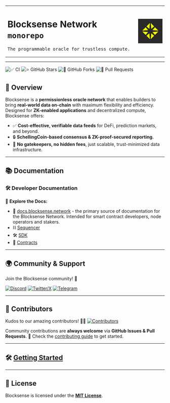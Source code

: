 <table align="center">
  <tr>
    <td valign="top">
      <h1>Blocksense Network <code>monorepo</code></h1>
      <pre>The programmable oracle for trustless compute.</pre>
    </td>
    <td valign="center">
      <img src="./docs/assets/img/blocksense-logo.jpg" align="center" width="120">
    </td>
  </tr>
</table>

---

![✅ CI](https://github.com/blocksense-network/blocksense/actions/workflows/ci.yml/badge.svg)
![⭐ GitHub Stars](https://img.shields.io/github/stars/blocksense-network/blocksense?style=social)
![🍴 GitHub Forks](https://img.shields.io/github/forks/blocksense-network/blocksense?style=social)
![🚀 Pull Requests](https://img.shields.io/github/issues-pr/blocksense-network/blocksense)

## 🚀 Overview

Blocksense is a **permissionless oracle network** that enables builders to bring **real-world data on-chain** with maximum flexibility and efficiency. Designed for **ZK-enabled applications** and decentralized compute, Blocksense offers:

- ✅ **Cost-effective, verifiable data feeds** for DeFi, prediction markets, and beyond.
- 🔒 **SchellingCoin-based consensus & ZK-proof-secured reporting.**
- 🔗 **No gatekeepers, no hidden fees**, just scalable, trust-minimized data infrastructure​​.

---

## 📚 Documentation

### 🛠 Developer Documentation

📖 **Explore the Docs:**

- 📌 [docs.blocksense.network](https://docs.blocksense.network/) - the primary source of documentation for the Blocksense Network. Intended for smart contract developers, node operators and stakers.
- ⛓ [Sequencer](apps/sequencer/README.md)
- 🛠 [SDK](libs/sdk/README.md)
- 📜 [Contracts](libs/ts/contracts/README.md)

---

## 🌍 Community & Support

Join the Blocksense community! 🎉

[![Discord](https://img.shields.io/badge/Discord-5865F2?logo=discord&logoColor=white&style=for-the-badge)](https://discord.gg/b3xmcWs4Qp)
[![Twitter/X](https://img.shields.io/badge/X-000000?logo=x&logoColor=white&style=for-the-badge)](https://x.com/blocksense_)
[![Telegram](https://img.shields.io/badge/Telegram-26A5E4?logo=telegram&logoColor=white&style=for-the-badge)](https://t.me/BlocksenseNetwork)

---

## 👥 Contributors

Kudos to our amazing contributors! 🚀🎉
[![Contributors](https://contrib.rocks/image?repo=blocksense-network/blocksense)](https://github.com/blocksense-network/blocksense/graphs/contributors)

Community contributions are **always welcome** via **GitHub Issues & Pull Requests**.
📝 Check the [contributing guide](./.github/CONTRIBUTING.md) to get started.

---

## 🛠 [Getting Started](./.github/SETUP.md)

---

## 📜 License

Blocksense is licensed under the **[MIT License](LICENSE)**.
